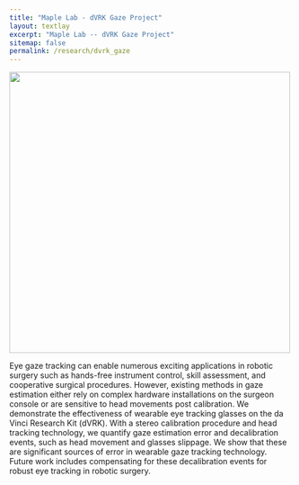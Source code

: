 ```yaml
---
title: "Maple Lab - dVRK Gaze Project"
layout: textlay
excerpt: "Maple Lab -- dVRK Gaze Project"
sitemap: false
permalink: /research/dvrk_gaze
---
```

<img src="{{ site.url }}{{ site.baseurl }}/images/researchpic/dvrk_gaze.png" style="width: 500px">

Eye gaze tracking can enable numerous exciting applications in robotic surgery such as hands-free instrument control, skill assessment, and cooperative surgical procedures. However, existing methods in gaze estimation either rely on complex hardware installations on the surgeon console or are sensitive to head movements post calibration. We demonstrate the effectiveness of wearable eye tracking glasses on the da Vinci Research Kit (dVRK). With a stereo calibration procedure and head tracking technology, we quantify gaze estimation error and decalibration events, such as head movement and glasses slippage. We show that these are significant sources of error in wearable gaze tracking technology. Future work includes compensating for these decalibration events for robust eye tracking in robotic surgery. 
